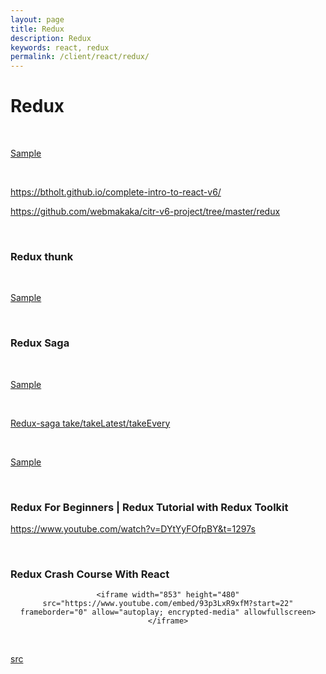 ```yaml
---
layout: page
title: Redux
description: Redux
keywords: react, redux
permalink: /client/react/redux/
---
```


# Redux

<br/>

[Sample](https://github.com/webmakaka/React-React-Redux-and-Redux-Saga-Master-React-State-Hooks/tree/master/app/client/redux)

<br/>

https://btholt.github.io/complete-intro-to-react-v6/

https://github.com/webmakaka/citr-v6-project/tree/master/redux

<br/>

### Redux thunk

<br/>

[Sample](https://github.com/webmakaka/Complete-React-Developer-In-2020-Redux-Hooks-GraphQL)

<br/>

### Redux Saga

<br/>

[Sample](https://github.com/webmakaka/React-React-Redux-and-Redux-Saga-Master-React-State-Hooks/tree/master/app/client/saga)

<br/>

[Redux-saga take/takeLatest/takeEvery](https://github.com/ZhangMYihua/redux-saga-take-takelatest-takeevery)

<br/>

[Sample](https://github.com/webmakaka/Complete-React-Developer-In-2020-Redux-Hooks-GraphQL)

<br/>

### Redux For Beginners | Redux Tutorial with Redux Toolkit

https://www.youtube.com/watch?v=DYtYyFOfpBY&t=1297s

<br/>

### Redux Crash Course With React

<div align="center">
    
    <iframe width="853" height="480" src="https://www.youtube.com/embed/93p3LxR9xfM?start=22" frameborder="0" allow="autoplay; encrypted-media" allowfullscreen></iframe>

</div>

<br/>

[src](https://github.com/bradtraversy/redux_crash_course)
